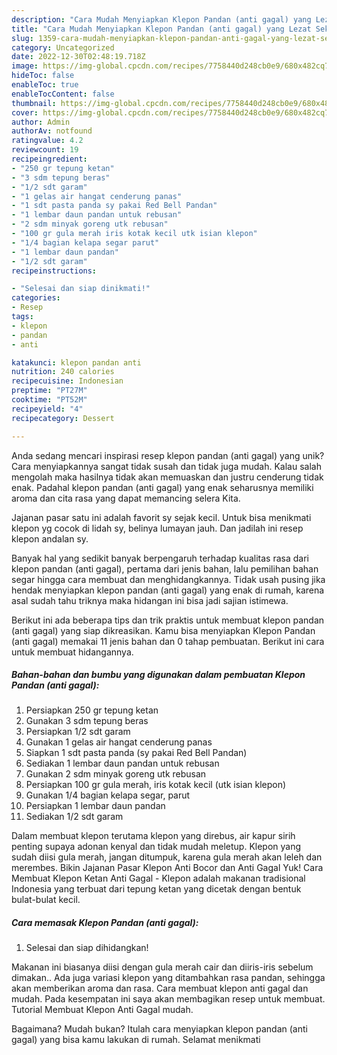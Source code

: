 ```yaml
---
description: "Cara Mudah Menyiapkan Klepon Pandan (anti gagal) yang Lezat Sekali"
title: "Cara Mudah Menyiapkan Klepon Pandan (anti gagal) yang Lezat Sekali"
slug: 1359-cara-mudah-menyiapkan-klepon-pandan-anti-gagal-yang-lezat-sekali
category: Uncategorized
date: 2022-12-30T02:48:19.718Z
image: https://img-global.cpcdn.com/recipes/7758440d248cb0e9/680x482cq70/klepon-pandan-anti-gagal-foto-resep-utama.jpg
hideToc: false
enableToc: true
enableTocContent: false
thumbnail: https://img-global.cpcdn.com/recipes/7758440d248cb0e9/680x482cq70/klepon-pandan-anti-gagal-foto-resep-utama.jpg
cover: https://img-global.cpcdn.com/recipes/7758440d248cb0e9/680x482cq70/klepon-pandan-anti-gagal-foto-resep-utama.jpg
author: Admin
authorAv: notfound
ratingvalue: 4.2
reviewcount: 19
recipeingredient:
- "250 gr tepung ketan"
- "3 sdm tepung beras"
- "1/2 sdt garam"
- "1 gelas air hangat cenderung panas"
- "1 sdt pasta panda sy pakai Red Bell Pandan"
- "1 lembar daun pandan untuk rebusan"
- "2 sdm minyak goreng utk rebusan"
- "100 gr gula merah iris kotak kecil utk isian klepon"
- "1/4 bagian kelapa segar parut"
- "1 lembar daun pandan"
- "1/2 sdt garam"
recipeinstructions:

- "Selesai dan siap dinikmati!"
categories:
- Resep
tags:
- klepon
- pandan
- anti

katakunci: klepon pandan anti 
nutrition: 240 calories
recipecuisine: Indonesian
preptime: "PT27M"
cooktime: "PT52M"
recipeyield: "4"
recipecategory: Dessert

---
```





Anda sedang mencari inspirasi resep klepon pandan (anti gagal) yang unik? Cara menyiapkannya sangat tidak susah dan tidak juga mudah. Kalau salah mengolah maka hasilnya tidak akan memuaskan dan justru cenderung tidak enak. Padahal klepon pandan (anti gagal) yang enak seharusnya memiliki aroma dan cita rasa yang dapat memancing selera Kita.





Jajanan pasar satu ini adalah favorit sy sejak kecil. Untuk bisa menikmati klepon yg cocok di lidah sy, belinya lumayan jauh. Dan jadilah ini resep klepon andalan sy.

Banyak hal yang sedikit banyak berpengaruh terhadap kualitas rasa dari klepon pandan (anti gagal), pertama dari jenis bahan, lalu pemilihan bahan segar hingga cara membuat dan menghidangkannya. Tidak usah pusing jika hendak menyiapkan klepon pandan (anti gagal) yang enak di rumah, karena asal sudah tahu triknya maka hidangan ini bisa jadi sajian istimewa.






Berikut ini ada beberapa tips dan trik praktis untuk membuat klepon pandan (anti gagal) yang siap dikreasikan. Kamu bisa menyiapkan Klepon Pandan (anti gagal) memakai 11 jenis bahan dan 0 tahap pembuatan. Berikut ini cara untuk membuat hidangannya.

<!--inarticleads1-->

##### Bahan-bahan dan bumbu yang digunakan dalam pembuatan Klepon Pandan (anti gagal):

1. Persiapkan 250 gr tepung ketan
1. Gunakan 3 sdm tepung beras
1. Persiapkan 1/2 sdt garam
1. Gunakan 1 gelas air hangat cenderung panas
1. Siapkan 1 sdt pasta panda (sy pakai Red Bell Pandan)
1. Sediakan 1 lembar daun pandan untuk rebusan
1. Gunakan 2 sdm minyak goreng utk rebusan
1. Persiapkan 100 gr gula merah, iris kotak kecil (utk isian klepon)
1. Gunakan 1/4 bagian kelapa segar, parut
1. Persiapkan 1 lembar daun pandan
1. Sediakan 1/2 sdt garam


Dalam membuat klepon terutama klepon yang direbus, air kapur sirih penting supaya adonan kenyal dan tidak mudah meletup. Klepon yang sudah diisi gula merah, jangan ditumpuk, karena gula merah akan leleh dan merembes. Bikin Jajanan Pasar Klepon Anti Bocor dan Anti Gagal Yuk! Cara Membuat Klepon Ketan Anti Gagal - Klepon adalah makanan tradisional Indonesia yang terbuat dari tepung ketan yang dicetak dengan bentuk bulat-bulat kecil. 

<!--inarticleads2-->

##### Cara memasak Klepon Pandan (anti gagal):


1. Selesai dan siap dihidangkan!

Makanan ini biasanya diisi dengan gula merah cair dan diiris-iris sebelum dimakan.. Ada juga variasi klepon yang ditambahkan rasa pandan, sehingga akan memberikan aroma dan rasa. Cara membuat klepon anti gagal dan mudah. Pada kesempatan ini saya akan membagikan resep untuk membuat. Tutorial Membuat Klepon Anti Gagal mudah. 

Bagaimana? Mudah bukan? Itulah cara menyiapkan klepon pandan (anti gagal) yang bisa kamu lakukan di rumah. Selamat menikmati
